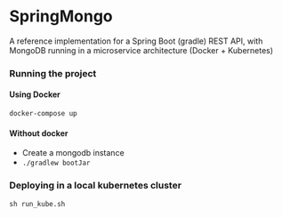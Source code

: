 # SpringMongo
A reference implementation for a Spring Boot (gradle) REST API, with MongoDB running in a microservice architecture (Docker + Kubernetes)

### Running the project

#### Using Docker
`docker-compose up`

#### Without docker
- Create a mongodb instance
- `./gradlew bootJar`

### Deploying in a local kubernetes cluster
`sh run_kube.sh`